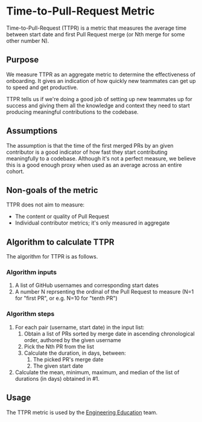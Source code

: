 # Time-to-Pull-Request Metric

Time-to-Pull-Request (TTPR) is a metric that measures the average time between start date and first Pull Request merge (or Nth merge for some other number N).

## Purpose

We measure TTPR as an aggregate metric to determine the effectiveness of onboarding. It gives an indication of how quickly new teammates can get up to speed and get productive.

TTPR tells us if we're doing a good job of setting up new teammates up for success and giving them all the knowledge and context they need to start producing meaningful contributions to the codebase.

## Assumptions

The assumption is that the time of the first merged PRs by an given contributor is a good indicator of how fast they start contributing meaningfully to a codebase. Although it's not a perfect measure, we believe this is a good enough proxy when used as an average across an entire cohort.

## Non-goals of the metric

TTPR does not aim to measure:

- The content or quality of Pull Request
- Individual contributor metrics; it's only measured in aggregate

## Algorithm to calculate TTPR

The algorithm for TTPR is as follows.

### Algorithm inputs

1. A list of GitHub usernames and corresponding start dates
2. A number N reprsenting the ordinal of the Pull Request to measure (N=1 for "first PR", or e.g. N=10 for "tenth PR")

### Algorithm steps

1. For each pair (username, start date) in the input list:
   1. Obtain a list of PRs sorted by merge date in ascending chronological order, authored by the given username
   2. Pick the Nth PR from the list
   3. Calculate the duration, in days, between:
      1. The picked PR's merge date
      2. The given start date
2. Calculate the mean, minimum, maximum, and median of the list of durations (in days) obtained in #1.

## Usage

The TTPR metric is used by the [Engineering Education](./engineering-education) team.
